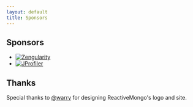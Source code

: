 ```yaml
---
layout: default
title: Sponsors
---
```


## Sponsors

<ul id="sponsors">
  <li><a href="http://zengularity.fr" rel="friend"><img alt="Zengularity" src="images/zengularity.png" /></a></li>
  <li><a href="https://www.ej-technologies.com/products/jprofiler/overview.html"><img alt="JProfiler" src="//www.ej-technologies.com/images/product_banners/jprofiler_medium.png" /></a></li>
</ul>

## Thanks

Special thanks to <a href="http://warry.fr" title="Maxime Dantec">@warry</a> for designing ReactiveMongo's logo and site.
